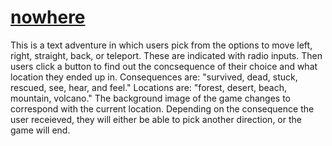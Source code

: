 # [nowhere](https://github.com/Robbie219/CIM540/blob/master/week%203/TextAdventure/TextAdventure.html)

This is a text adventure in which users pick from the options to move left, right, straight, back, or teleport. These are indicated with radio inputs. Then users click a button to find out the concsequence of their choice and what location they ended up in. Consequences are: "survived, dead, stuck, rescued, see, hear, and feel." Locations are: "forest, desert, beach, mountain, volcano." The background image of the game changes to correspond with the current location. Depending on the consequence the user receieved, they will either be able to pick another direction, or the game will end.